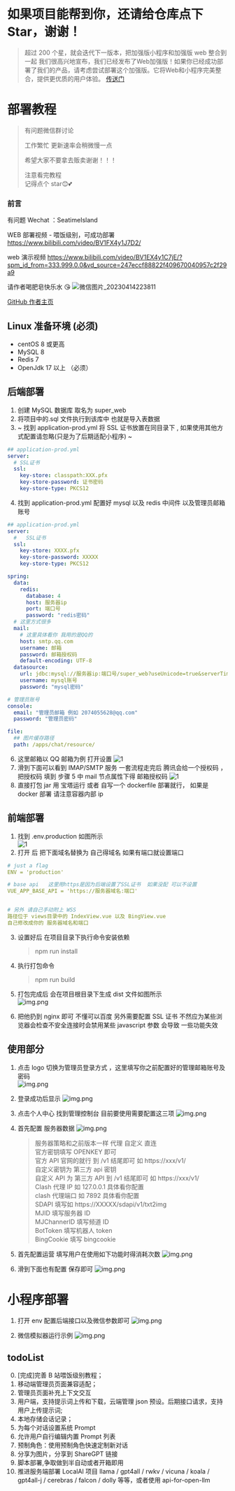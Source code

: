 # 如果项目能帮到你，还请给仓库点下 Star，谢谢！

> 超过 200 个星，就会迭代下一版本，把加强版小程序和加强版 web 整合到一起
> 我们很高兴地宣布，我们已经发布了Web加强版！如果你已经成功部署了我们的产品，请考虑尝试部署这个加强版。它将Web和小程序完美整合，提供更优质的用户体验。  [传送门](https://github.com/dulaiduwang003/TIME-SEA-PLUS)

# 部署教程

> 有问题微信群讨论
>
> 工作繁忙 更新速率会稍微慢一点
>
> 希望大家不要拿去贩卖谢谢！！！
>
> 注意看完教程  
> 记得点个 star😊💕

### 前言

有问题 Wechat ：SeatimeIsland

WEB 部署视频 - 喂饭级别，可成功部署
https://www.bilibili.com/video/BV1FX4y1J7D2/

web 演示视频
https://www.bilibili.com/video/BV1EX4y1C7jE/?spm_id_from=333.999.0.0&vd_source=247eccf88822f409670040957c2f29a9

请作者喝肥皂快乐水 😘
![微信图片_20230414223811](https://user-images.githubusercontent.com/87460202/232085684-b17cb802-2e24-4614-ae06-aea823145310.jpg)

[GitHub 作者主页](https://github.com/dulaiduwang003/ChatGPT_wechat)

## Linux 准备环境 (必须)

- centOS 8 或更高
- MySQL 8
- Redis 7
- OpenJdk 17 以上 （必须）

## 后端部署

1. 创建 MySQL 数据库 取名为 super_web
2. 将项目中的.sql 文件执行到该库中 也就是导入表数据
3. ~ 找到 application-prod.yml 将 SSL 证书放置在同目录下 , 如果使用其他方式配置请忽略(只是为了后期适配小程序) ~

```yaml
## application-prod.yml
server:
  # SSL证书
  ssl:
    key-store: classpath:XXX.pfx
    key-store-password: 证书密码
    key-store-type: PKCS12
```

4. 找到 application-prod.yml 配置好 mysql 以及 redis 中间件 以及管理员邮箱账号

```yaml
## application-prod.yml
server:
  #   SSL证书
  ssl:
    key-store: XXXX.pfx
    key-store-password: XXXXX
    key-store-type: PKCS12

spring:
  data:
    redis:
      database: 4
      host: 服务器ip
      port: 端口号
      password: "redis密码"
  # 这里方式很多
  mail:
    # 这里具体看你 我用的是QQ的
    host: smtp.qq.com
    username: 邮箱
    password: 邮箱授权码
    default-encoding: UTF-8
  datasource:
    url: jdbc:mysql://服务器ip:端口号/super_web?useUnicode=true&serverTimezone=Asia/Shanghai&characterEncoding=utf-8&zeroDateTimeBehavior=convertToNull&autoReconnect=true&allowMultiQueries=true&useSSL=true
    username: mysql账号
    password: "mysql密码"

# 管理员账号
console:
  email: "管理员邮箱 例如 2074055628@qq.com"
  password: "管理员密码"

file:
  ## 图片缓存路径
  path: /apps/chat/resource/
```

6. 这里邮箱以 QQ 邮箱为例 打开设置
   ![1](/static/img.png)
7. 滑到下面可以看到 IMAP/SMTP 服务 一套流程走完后 腾讯会给一个授权码 ，把授权码 填到 步骤 5 中 mail 节点属性下得 邮箱授权码
   ![1](/static/img_1.png)
8. 直接打包 jar 用 宝塔运行 或者 自写一个 dockerfile 部署就行， 如果是 docker 部署 请注意容器内部 ip

## 前端部署

1. 找到 .env.production 如图所示 <br/>
   ![1](/static/img_2.png)
2. 打开 后 把下面域名替换为 自己得域名 如果有端口就设置端口

```yaml
# just a flag
ENV = 'production'

# base api   这里用https是因为后端设置了SSL证书  如果没配 可以不设置
VUE_APP_BASE_API = 'https://服务器域名:端口'


# 另外 请自己手动附上 WSS
路径位于 views目录中的 IndexView.vue 以及 BingView.vue
自己修改成你的 服务器域名和端口

```

3. 设置好后 在项目目录下执行命令安装依赖

   > npm run install

4. 执行打包命令

   > npm run build

5. 打包完成后 会在项目根目录下生成 dist 文件如图所示 <br/>
   ![img.png](/static/img_3.png)

6. 把他扔到 nginx 即可 不懂可以百度 另外需要配置 SSL 证书 不然应为某些浏览器会检查不安全连接时会禁用某些 javascript 参数 会导致 一些功能失效

## 使用部分

1. 点击 logo 切换为管理员登录方式 ，这里填写你之前配置好的管理邮箱账号及密码 <br/>
   ![img.png](/static/img_4.png)

2. 登录成功后显示
   ![img.png](/static/img_5.png)

3. 点击个人中心 找到管理控制台 目前要使用需要配置这三项
   ![img.png](/static/img_6.png)

4. 首先配置 服务器数据
   ![img.png](/static/img_10.png)

   > 服务器策略和之前版本一样 代理 自定义 直连 <br/>
   > 官方密钥填写 OPENKEY 即可 <br/>
   > 官方 API 官网的就行 到 /v1 结尾即可 如 https://xxx/v1/ <br/>
   > 自定义密钥为 第三方 api 密钥 <br/>
   > 自定义 API 为 第三方 API 到 /v1 结尾即可 如 https://xxx/v1/ <br/>
   > Clash 代理 IP 如 127.0.0.1 具体看你配置 <br/>
   > clash 代理端口 如 7892 具体看你配置 <br/>
   > SDAPI 填写如 https://XXXXX/sdapi/v1/txt2img <br/>
   > MJID 填写服务器 ID <br/>
   > MJChannerID 填写频道 ID <br/>
   > BotToken 填写机器人 token <br/>
   > BingCookie 填写 bingcookie <br/>

5. 首先配置运营 填写用户在使用如下功能时得消耗次数
   ![img.png](/static/img_7.png)

6. 滑到下面也有配置 保存即可
   ![img.png](/static/img_8.png)

# 小程序部署

1. 打开 env 配置后端接口以及微信参数即可
   ![img.png](/static/img_9.png)

2. 微信模拟器运行示例
   ![img.png](/static/img_12.png)

## todoList

0. [完成]完善 B 站喂饭级别教程；
1. 移动端管理员页面兼容适配；
2. 管理员页面补充上下文交互
3. 用户端，支持提示词上传和下载，云端管理 json 预设。后期接口请求，支持用户上传提示词;
4. 本地存储会话记录；
5. 为每个对话设置系统 Prompt
6. 允许用户自行编辑内置 Prompt 列表
7. 预制角色：使用预制角色快速定制新对话
8. 分享为图片，分享到 ShareGPT 链接
9. 脚本部署,争取做到半自动或者开箱即用
10. 推进服务端部署 LocalAI 项目 llama / gpt4all / rwkv / vicuna / koala / gpt4all-j / cerebras / falcon / dolly 等等，或者使用 api-for-open-llm
